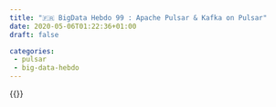 ```yaml
---
title: "🇫🇷 BigData Hebdo 99 : Apache Pulsar & Kafka on Pulsar"
date: 2020-05-06T01:22:36+01:00
draft: false

categories:
 - pulsar
 - big-data-hebdo
---
```


{{<spreaker href="https://www.spreaker.com/user/vhe74/episode-99-apache-pulsar-et-kafka-on-pul" data-resource="episode_id=26846588" data-cover="https://d3wo5wojvuv7l.cloudfront.net/images.spreaker.com/original/a772fb5f61385670ce37a4657801b475.jpg" link="">}}
